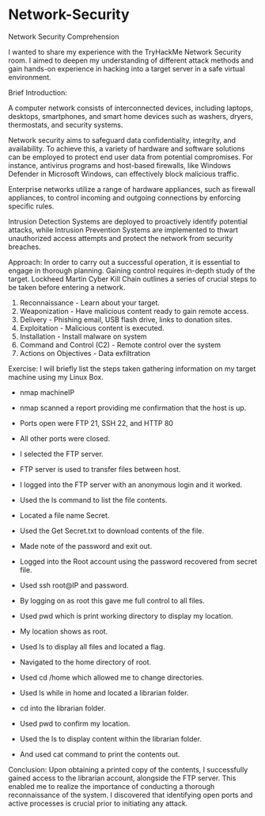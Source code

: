 # Network-Security
Network Security Comprehension

I wanted to share my experience with the TryHackMe Network Security room. I aimed to deepen my understanding of different attack methods and gain hands-on experience in hacking into a target server in a safe virtual environment.

Brief Introduction:

A computer network consists of interconnected devices, including laptops, desktops, smartphones, and smart home devices such as washers, dryers, thermostats, and security systems.

Network security aims to safeguard data confidentiality, integrity, and availability. To achieve this, a variety of hardware and software solutions can be employed to protect end user data from potential compromises. For instance, antivirus programs and host-based firewalls, like Windows Defender in Microsoft Windows, can effectively block malicious traffic.

Enterprise networks utilize a range of hardware appliances, such as firewall appliances, to control incoming and outgoing connections by enforcing specific rules.

Intrusion Detection Systems are deployed to proactively identify potential attacks, while Intrusion Prevention Systems are implemented to thwart unauthorized access attempts and protect the network from security breaches.


Approach:
In order to carry out a successful operation, it is essential to engage in thorough planning. Gaining control requires in-depth study of the target. Lockheed Martin Cyber Kill Chain outlines a series of crucial steps to be taken before entering a network.

1. Reconnaissance - Learn about your target.
2. Weaponization - Have malicious content ready to gain remote access.
3. Delivery - Phishing email, USB flash drive, links to donation sites.
4. Exploitation - Malicious content is executed.
5. Installation - Install malware on system
6. Command and Control (C2) - Remote control over the system
7. Actions on Objectives - Data exfiltration


Exercise: 
I will briefly list the steps taken gathering information on my target machine using my Linux Box.

- nmap machineIP
- nmap scanned a report providing me confirmation that the host is up.
- Ports open were FTP 21, SSH 22, and HTTP 80
- All other ports were closed.

- I selected the FTP server.
- FTP server is used to transfer files between host.
- I logged into the FTP server with an anonymous login and it worked.
- Used the ls command to list the file contents.
- Located a file name Secret.
- Used the Get Secret.txt to download contents of the file.
- Made note of the password and exit out.

- Logged into the Root account using the password recovered from secret file.
- Used ssh root@IP and password.
- By logging on as root this gave me full control to all files.
- Used pwd which is print working directory to display my location.
- My location shows as root.
- Used ls to display all files and located a flag.

- Navigated to the home directory of root.
- Used cd /home which allowed me to change directories.
- Used ls  while in home and located a librarian folder.
- cd into the librarian folder.
- Used pwd to confirm my location.
- Used the ls to display content within the librarian folder.
- And used cat command to print the contents out.

Conclusion: 
Upon obtaining a printed copy of the contents, I successfully gained access to the librarian account, alongside the FTP server. This enabled me to realize the importance of conducting a thorough reconnaissance of the system. I discovered that identifying open ports and active processes is crucial prior to initiating any attack.
